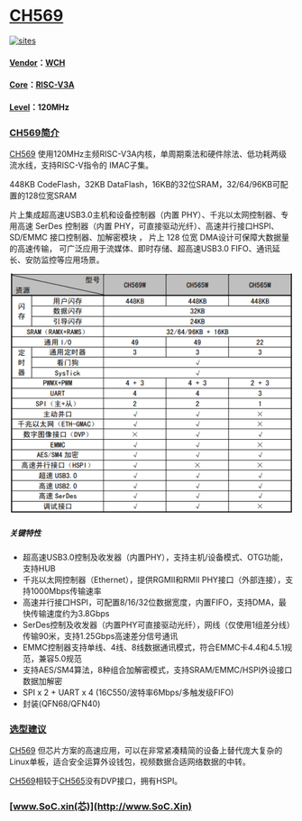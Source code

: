 ﻿# [CH569](https://github.com/SoCXin/CH569)

[![sites](http://182.61.61.133/link/resources/SoC.png)](http://www.SoC.Xin)

#### [Vendor](https://github.com/SoCXin/Vendor)：[WCH](https://github.com/SoCXin/WCH)
#### [Core](https://github.com/SoCXin/RISC-V)：[RISC-V3A](https://github.com/SoCXin/RISC-V)
#### [Level](https://github.com/SoCXin/Level)：120MHz

### [CH569简介](https://github.com/SoCXin/CH569/wiki)

[CH569](https://github.com/SoCXin/CH569) 使用120MHz主频RISC-V3A内核，单周期乘法和硬件除法、低功耗两级流水线，支持RISC-V指令的 IMAC子集。

448KB CodeFlash，32KB DataFlash，16KB的32位SRAM，32/64/96KB可配置的128位宽SRAM

片上集成超高速USB3.0主机和设备控制器（内置 PHY）、千兆以太网控制器、专用高速 SerDes 控制器（内置 PHY，可直接驱动光纤）、高速并行接口HSPI、SD/EMMC 接口控制器、加解密模块 ， 片上 128 位宽 DMA设计可保障大数据量的高速传输， 可广泛应用于流媒体、即时存储、超高速USB3.0 FIFO、通讯延长、安防监控等应用场景。


[![sites](docs/CH569.png)](http://www.wch.cn/products/CH569.html?)

##### 关键特性

* 超高速USB3.0控制及收发器（内置PHY），支持主机/设备模式、OTG功能，支持HUB
* 千兆以太网控制器（Ethernet），提供RGMII和RMII PHY接口（外部连接），支持1000Mbps传输速率
* 高速并行接口HSPI，可配置8/16/32位数据宽度，内置FIFO，支持DMA，最快传输速度约为3.8Gbps
* SerDes控制及收发器（内置PHY可直接驱动光纤），网线（仅使用1组差分线）传输90米，支持1.25Gbps高速差分信号通讯
* EMMC控制器支持单线、4线、8线数据通讯模式，符合EMMC卡4.4和4.5.1规范，兼容5.0规范
* 支持AES/SM4算法，8种组合加解密模式，支持SRAM/EMMC/HSPI外设接口数据加解密
* SPI x 2 + UART x 4 (16C550/波特率6Mbps/多触发级FIFO)
* 封装(QFN68/QFN40)

### [选型建议](https://github.com/SoCXin)

[CH569](https://github.com/SoCXin/CH569) 但芯片方案的高速应用，可以在非常紧凑精简的设备上替代庞大复杂的Linux单板，适合安全运算外设钱包，视频数据合适网络数据的中转。

[CH569](https://github.com/SoCXin/CH569)相较于[CH565](https://github.com/SoCXin/CH565)没有DVP接口，拥有HSPI。

###  [www.SoC.xin(芯)](http://www.SoC.Xin)
